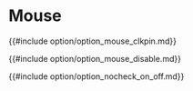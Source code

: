 # Mouse


{{#include  option/option_mouse_clkpin.md}}

{{#include  option/option_mouse_disable.md}}

{{#include  option/option_nocheck_on_off.md}}
